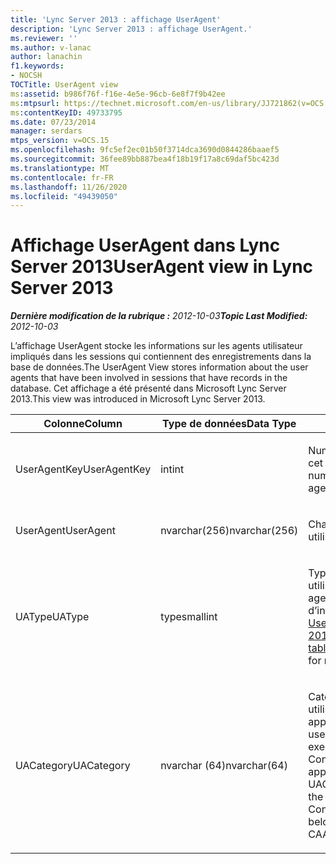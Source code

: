 ```yaml
---
title: 'Lync Server 2013 : affichage UserAgent'
description: 'Lync Server 2013 : affichage UserAgent.'
ms.reviewer: ''
ms.author: v-lanac
author: lanachin
f1.keywords:
- NOCSH
TOCTitle: UserAgent view
ms:assetid: b986f76f-f16e-4e5e-96cb-6e8f7f9b42ee
ms:mtpsurl: https://technet.microsoft.com/en-us/library/JJ721862(v=OCS.15)
ms:contentKeyID: 49733795
ms.date: 07/23/2014
manager: serdars
mtps_version: v=OCS.15
ms.openlocfilehash: 9fc5ef2ec01b50f3714dca3690d0844286baaef5
ms.sourcegitcommit: 36fee89bb887bea4f18b19f17a8c69daf5bc423d
ms.translationtype: MT
ms.contentlocale: fr-FR
ms.lasthandoff: 11/26/2020
ms.locfileid: "49439050"
---
```

# <a name="useragent-view-in-lync-server-2013"></a><span data-ttu-id="f47e7-103">Affichage UserAgent dans Lync Server 2013</span><span class="sxs-lookup"><span data-stu-id="f47e7-103">UserAgent view in Lync Server 2013</span></span>

<div data-xmlns="http://www.w3.org/1999/xhtml">

<div class="topic" data-xmlns="http://www.w3.org/1999/xhtml" data-msxsl="urn:schemas-microsoft-com:xslt" data-cs="https://msdn.microsoft.com/">

<div data-asp="https://msdn2.microsoft.com/asp">



</div>

<div id="mainSection">

<div id="mainBody"><span data-ttu-id="f47e7-104">

<span> </span></span><span class="sxs-lookup"><span data-stu-id="f47e7-104">

<span> </span></span></span>

<span data-ttu-id="f47e7-105">_**Dernière modification de la rubrique :** 2012-10-03_</span><span class="sxs-lookup"><span data-stu-id="f47e7-105">_**Topic Last Modified:** 2012-10-03_</span></span>

<span data-ttu-id="f47e7-106">L’affichage UserAgent stocke les informations sur les agents utilisateur impliqués dans les sessions qui contiennent des enregistrements dans la base de données.</span><span class="sxs-lookup"><span data-stu-id="f47e7-106">The UserAgent View stores information about the user agents that have been involved in sessions that have records in the database.</span></span> <span data-ttu-id="f47e7-107">Cet affichage a été présenté dans Microsoft Lync Server 2013.</span><span class="sxs-lookup"><span data-stu-id="f47e7-107">This view was introduced in Microsoft Lync Server 2013.</span></span>


<table>
<colgroup>
<col style="width: 33%" />
<col style="width: 33%" />
<col style="width: 33%" />
</colgroup>
<thead>
<tr class="header">
<th><span data-ttu-id="f47e7-108">Colonne</span><span class="sxs-lookup"><span data-stu-id="f47e7-108">Column</span></span></th>
<th><span data-ttu-id="f47e7-109">Type de données</span><span class="sxs-lookup"><span data-stu-id="f47e7-109">Data Type</span></span></th>
<th><span data-ttu-id="f47e7-110">Détails</span><span class="sxs-lookup"><span data-stu-id="f47e7-110">Details</span></span></th>
</tr>
</thead>
<tbody>
<tr class="odd">
<td><p><span data-ttu-id="f47e7-111">UserAgentKey</span><span class="sxs-lookup"><span data-stu-id="f47e7-111">UserAgentKey</span></span></p></td>
<td><p><span data-ttu-id="f47e7-112">int</span><span class="sxs-lookup"><span data-stu-id="f47e7-112">int</span></span></p></td>
<td><p><span data-ttu-id="f47e7-113">Numéro unique identifiant cet agent utilisateur.</span><span class="sxs-lookup"><span data-stu-id="f47e7-113">Unique number identifying this user agent.</span></span></p></td>
</tr>
<tr class="even">
<td><p><span data-ttu-id="f47e7-114">UserAgent</span><span class="sxs-lookup"><span data-stu-id="f47e7-114">UserAgent</span></span></p></td>
<td><p><span data-ttu-id="f47e7-115">nvarchar(256)</span><span class="sxs-lookup"><span data-stu-id="f47e7-115">nvarchar(256)</span></span></p></td>
<td><p><span data-ttu-id="f47e7-116">Chaîne de l’agent utilisateur.</span><span class="sxs-lookup"><span data-stu-id="f47e7-116">User agent string.</span></span></p></td>
</tr>
<tr class="odd">
<td><p><span data-ttu-id="f47e7-117">UAType</span><span class="sxs-lookup"><span data-stu-id="f47e7-117">UAType</span></span></p></td>
<td><p><span data-ttu-id="f47e7-118">type</span><span class="sxs-lookup"><span data-stu-id="f47e7-118">smallint</span></span></p></td>
<td><p><span data-ttu-id="f47e7-119">Type d’agent utilisateur.</span><span class="sxs-lookup"><span data-stu-id="f47e7-119">Type of user agent.</span></span> <span data-ttu-id="f47e7-120">Pour plus d’informations, voir la <a href="lync-server-2013-useragent-table.md">table UserAgent dans Lync Server 2013</a> .</span><span class="sxs-lookup"><span data-stu-id="f47e7-120">See the <a href="lync-server-2013-useragent-table.md">UserAgent table in Lync Server 2013</a> for more details.</span></span></p></td>
</tr>
<tr class="even">
<td><p><span data-ttu-id="f47e7-121">UACategory</span><span class="sxs-lookup"><span data-stu-id="f47e7-121">UACategory</span></span></p></td>
<td><p><span data-ttu-id="f47e7-122">nvarchar (64)</span><span class="sxs-lookup"><span data-stu-id="f47e7-122">nvarchar(64)</span></span></p></td>
<td><p><span data-ttu-id="f47e7-123">Catégorie à laquelle l’agent utilisateur appartient.</span><span class="sxs-lookup"><span data-stu-id="f47e7-123">Category that the user agent belongs to.</span></span> <span data-ttu-id="f47e7-124">Par exemple, l’agent utilisateur Conferencing_Attendant_1.0 appartient au CAA UACategory.</span><span class="sxs-lookup"><span data-stu-id="f47e7-124">For example, the user agent Conferencing_Attendant_1.0 belongs to the UACategory CAA.</span></span></p></td>
</tr>
</tbody>
</table><span data-ttu-id="f47e7-125">


</div>

<span> </span>

</div>

</div>

</span><span class="sxs-lookup"><span data-stu-id="f47e7-125">


</div>

<span> </span>

</div>

</div>

</span></span></div>

